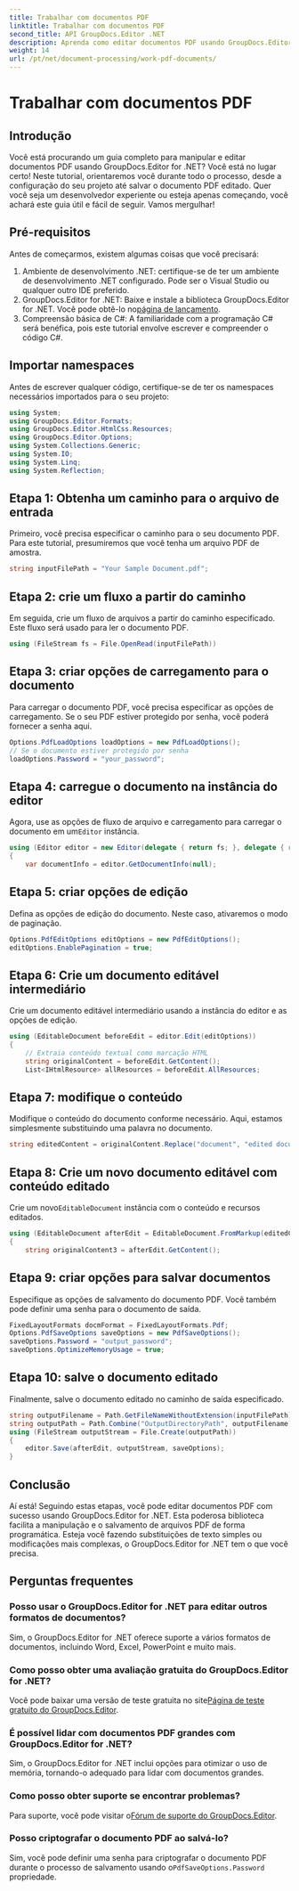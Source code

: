 ```yaml
---
title: Trabalhar com documentos PDF
linktitle: Trabalhar com documentos PDF
second_title: API GroupDocs.Editor .NET
description: Aprenda como editar documentos PDF usando GroupDocs.Editor for .NET com este tutorial. Modifique conteúdo, lide com arquivos grandes e salve suas edições com segurança.
weight: 14
url: /pt/net/document-processing/work-pdf-documents/
---
```


# Trabalhar com documentos PDF

## Introdução
Você está procurando um guia completo para manipular e editar documentos PDF usando GroupDocs.Editor for .NET? Você está no lugar certo! Neste tutorial, orientaremos você durante todo o processo, desde a configuração do seu projeto até salvar o documento PDF editado. Quer você seja um desenvolvedor experiente ou esteja apenas começando, você achará este guia útil e fácil de seguir. Vamos mergulhar!
## Pré-requisitos
Antes de começarmos, existem algumas coisas que você precisará:
1. Ambiente de desenvolvimento .NET: certifique-se de ter um ambiente de desenvolvimento .NET configurado. Pode ser o Visual Studio ou qualquer outro IDE preferido.
2. GroupDocs.Editor for .NET: Baixe e instale a biblioteca GroupDocs.Editor for .NET. Você pode obtê-lo no[página de lançamento](https://releases.groupdocs.com/editor/net/).
3. Compreensão básica de C#: A familiaridade com a programação C# será benéfica, pois este tutorial envolve escrever e compreender o código C#.
## Importar namespaces
Antes de escrever qualquer código, certifique-se de ter os namespaces necessários importados para o seu projeto:
```csharp
using System;
using GroupDocs.Editor.Formats;
using GroupDocs.Editor.HtmlCss.Resources;
using GroupDocs.Editor.Options;
using System.Collections.Generic;
using System.IO;
using System.Linq;
using System.Reflection;
```
## Etapa 1: Obtenha um caminho para o arquivo de entrada
Primeiro, você precisa especificar o caminho para o seu documento PDF. Para este tutorial, presumiremos que você tenha um arquivo PDF de amostra.
```csharp
string inputFilePath = "Your Sample Document.pdf";
```
## Etapa 2: crie um fluxo a partir do caminho
Em seguida, crie um fluxo de arquivos a partir do caminho especificado. Este fluxo será usado para ler o documento PDF.
```csharp
using (FileStream fs = File.OpenRead(inputFilePath))
```
## Etapa 3: criar opções de carregamento para o documento
Para carregar o documento PDF, você precisa especificar as opções de carregamento. Se o seu PDF estiver protegido por senha, você poderá fornecer a senha aqui.
```csharp
Options.PdfLoadOptions loadOptions = new PdfLoadOptions();
// Se o documento estiver protegido por senha
loadOptions.Password = "your_password";
```
## Etapa 4: carregue o documento na instância do editor
Agora, use as opções de fluxo de arquivo e carregamento para carregar o documento em um`Editor` instância.
```csharp
using (Editor editor = new Editor(delegate { return fs; }, delegate { return loadOptions; }))
{
    var documentInfo = editor.GetDocumentInfo(null);
```
## Etapa 5: criar opções de edição
Defina as opções de edição do documento. Neste caso, ativaremos o modo de paginação.
```csharp
Options.PdfEditOptions editOptions = new PdfEditOptions();
editOptions.EnablePagination = true;
```
## Etapa 6: Crie um documento editável intermediário
Crie um documento editável intermediário usando a instância do editor e as opções de edição.
```csharp
using (EditableDocument beforeEdit = editor.Edit(editOptions))
{
    // Extraia conteúdo textual como marcação HTML
    string originalContent = beforeEdit.GetContent();
    List<IHtmlResource> allResources = beforeEdit.AllResources;
```
## Etapa 7: modifique o conteúdo
Modifique o conteúdo do documento conforme necessário. Aqui, estamos simplesmente substituindo uma palavra no documento.
```csharp
string editedContent = originalContent.Replace("document", "edited document");
```
## Etapa 8: Crie um novo documento editável com conteúdo editado
 Crie um novo`EditableDocument` instância com o conteúdo e recursos editados.
```csharp
using (EditableDocument afterEdit = EditableDocument.FromMarkup(editedContent, allResources))
{
    string originalContent3 = afterEdit.GetContent();
```
## Etapa 9: criar opções para salvar documentos
Especifique as opções de salvamento do documento PDF. Você também pode definir uma senha para o documento de saída.
```csharp
FixedLayoutFormats docmFormat = FixedLayoutFormats.Pdf;
Options.PdfSaveOptions saveOptions = new PdfSaveOptions();
saveOptions.Password = "output_password";
saveOptions.OptimizeMemoryUsage = true;
```
## Etapa 10: salve o documento editado
Finalmente, salve o documento editado no caminho de saída especificado.
```csharp
string outputFilename = Path.GetFileNameWithoutExtension(inputFilePath) + "." + docmFormat.Extension;
string outputPath = Path.Combine("OutputDirectoryPath", outputFilename);
using (FileStream outputStream = File.Create(outputPath))
{
    editor.Save(afterEdit, outputStream, saveOptions);
}
```

## Conclusão
Aí está! Seguindo estas etapas, você pode editar documentos PDF com sucesso usando GroupDocs.Editor for .NET. Esta poderosa biblioteca facilita a manipulação e o salvamento de arquivos PDF de forma programática. Esteja você fazendo substituições de texto simples ou modificações mais complexas, o GroupDocs.Editor for .NET tem o que você precisa.
## Perguntas frequentes
### Posso usar o GroupDocs.Editor for .NET para editar outros formatos de documentos?
Sim, o GroupDocs.Editor for .NET oferece suporte a vários formatos de documentos, incluindo Word, Excel, PowerPoint e muito mais.
### Como posso obter uma avaliação gratuita do GroupDocs.Editor for .NET?
 Você pode baixar uma versão de teste gratuita no site[Página de teste gratuito do GroupDocs.Editor](https://releases.groupdocs.com/).
### É possível lidar com documentos PDF grandes com GroupDocs.Editor for .NET?
Sim, o GroupDocs.Editor for .NET inclui opções para otimizar o uso de memória, tornando-o adequado para lidar com documentos grandes.
### Como posso obter suporte se encontrar problemas?
 Para suporte, você pode visitar o[Fórum de suporte do GroupDocs.Editor](https://forum.groupdocs.com/c/editor/20).
### Posso criptografar o documento PDF ao salvá-lo?
Sim, você pode definir uma senha para criptografar o documento PDF durante o processo de salvamento usando o`PdfSaveOptions.Password` propriedade.